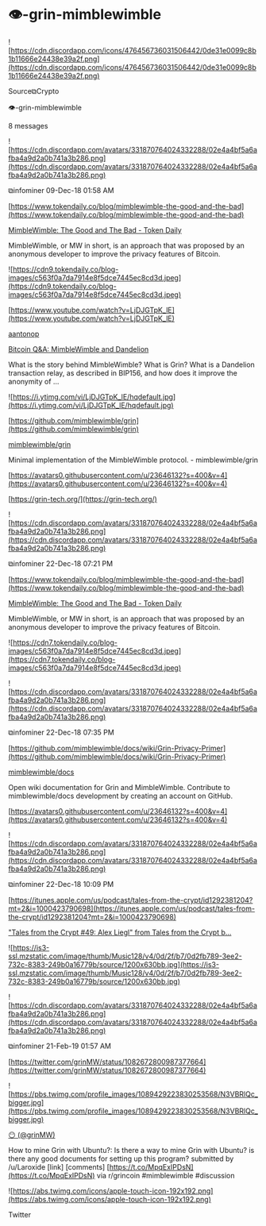 # 👁-grin-mimblewimble

![https://cdn.discordapp.com/icons/476456736031506442/0de31e0099c8b1b11666e24438e39a2f.png](https://cdn.discordapp.com/icons/476456736031506442/0de31e0099c8b1b11666e24438e39a2f.png)

Source⧉Crypto

👁-grin-mimblewimble

8 messages

![https://cdn.discordapp.com/avatars/331870764024332288/02e4a4bf5a6afba4a9d2a0b741a3b286.png](https://cdn.discordapp.com/avatars/331870764024332288/02e4a4bf5a6afba4a9d2a0b741a3b286.png)

⧉infominer 09-Dec-18 01:58 AM

[https://www.tokendaily.co/blog/mimblewimble-the-good-and-the-bad](https://www.tokendaily.co/blog/mimblewimble-the-good-and-the-bad)

[MimbleWimble: The Good and The Bad - Token Daily](https://www.tokendaily.co/blog/mimblewimble-the-good-and-the-bad)

MimbleWimble, or MW in short, is an approach that was proposed by an anonymous developer to improve the privacy features of Bitcoin.

![https://cdn9.tokendaily.co/blog-images/c563f0a7da7914e8f5dce7445ec8cd3d.jpeg](https://cdn9.tokendaily.co/blog-images/c563f0a7da7914e8f5dce7445ec8cd3d.jpeg)

[https://www.youtube.com/watch?v=LjDJGTpK_lE](https://www.youtube.com/watch?v=LjDJGTpK_lE)

[aantonop](https://www.youtube.com/user/aantonop)

[Bitcoin Q&A: MimbleWimble and Dandelion](https://www.youtube.com/watch?v=LjDJGTpK_lE)

What is the story behind MimbleWimble? What is Grin? What is a Dandelion transaction relay, as described in BIP156, and how does it improve the anonymity of ...

![https://i.ytimg.com/vi/LjDJGTpK_lE/hqdefault.jpg](https://i.ytimg.com/vi/LjDJGTpK_lE/hqdefault.jpg)

[https://github.com/mimblewimble/grin](https://github.com/mimblewimble/grin)

[mimblewimble/grin](https://github.com/mimblewimble/grin)

Minimal implementation of the MimbleWimble protocol. - mimblewimble/grin

[https://avatars0.githubusercontent.com/u/23646132?s=400&v=4](https://avatars0.githubusercontent.com/u/23646132?s=400&v=4)

[https://grin-tech.org/](https://grin-tech.org/)

![https://cdn.discordapp.com/avatars/331870764024332288/02e4a4bf5a6afba4a9d2a0b741a3b286.png](https://cdn.discordapp.com/avatars/331870764024332288/02e4a4bf5a6afba4a9d2a0b741a3b286.png)

⧉infominer 22-Dec-18 07:21 PM

[https://www.tokendaily.co/blog/mimblewimble-the-good-and-the-bad](https://www.tokendaily.co/blog/mimblewimble-the-good-and-the-bad)

[MimbleWimble: The Good and The Bad - Token Daily](https://www.tokendaily.co/blog/mimblewimble-the-good-and-the-bad)

MimbleWimble, or MW in short, is an approach that was proposed by an anonymous developer to improve the privacy features of Bitcoin.

![https://cdn7.tokendaily.co/blog-images/c563f0a7da7914e8f5dce7445ec8cd3d.jpeg](https://cdn7.tokendaily.co/blog-images/c563f0a7da7914e8f5dce7445ec8cd3d.jpeg)

![https://cdn.discordapp.com/avatars/331870764024332288/02e4a4bf5a6afba4a9d2a0b741a3b286.png](https://cdn.discordapp.com/avatars/331870764024332288/02e4a4bf5a6afba4a9d2a0b741a3b286.png)

⧉infominer 22-Dec-18 07:35 PM

[https://github.com/mimblewimble/docs/wiki/Grin-Privacy-Primer](https://github.com/mimblewimble/docs/wiki/Grin-Privacy-Primer)

[mimblewimble/docs](https://github.com/mimblewimble/docs/wiki/Grin-Privacy-Primer)

Open wiki documentation for Grin and MimbleWimble. Contribute to mimblewimble/docs development by creating an account on GitHub.

[https://avatars0.githubusercontent.com/u/23646132?s=400&v=4](https://avatars0.githubusercontent.com/u/23646132?s=400&v=4)

![https://cdn.discordapp.com/avatars/331870764024332288/02e4a4bf5a6afba4a9d2a0b741a3b286.png](https://cdn.discordapp.com/avatars/331870764024332288/02e4a4bf5a6afba4a9d2a0b741a3b286.png)

⧉infominer 22-Dec-18 10:09 PM

[https://itunes.apple.com/us/podcast/tales-from-the-crypt/id1292381204?mt=2&i=1000423790698](https://itunes.apple.com/us/podcast/tales-from-the-crypt/id1292381204?mt=2&i=1000423790698)

["Tales from the Crypt #49: Alex Liegl" from Tales from the Crypt b...](https://itunes.apple.com/us/podcast/tales-from-the-crypt/id1292381204?mt=2&i=1000423790698)

![https://is3-ssl.mzstatic.com/image/thumb/Music128/v4/0d/2f/b7/0d2fb789-3ee2-732c-8383-249b0a16779b/source/1200x630bb.jpg](https://is3-ssl.mzstatic.com/image/thumb/Music128/v4/0d/2f/b7/0d2fb789-3ee2-732c-8383-249b0a16779b/source/1200x630bb.jpg)

![https://cdn.discordapp.com/avatars/331870764024332288/02e4a4bf5a6afba4a9d2a0b741a3b286.png](https://cdn.discordapp.com/avatars/331870764024332288/02e4a4bf5a6afba4a9d2a0b741a3b286.png)

⧉infominer 21-Feb-19 01:57 AM

[https://twitter.com/grinMW/status/1082672800987377664](https://twitter.com/grinMW/status/1082672800987377664)

![https://pbs.twimg.com/profile_images/1089429223830253568/N3VBRlQc_bigger.jpg](https://pbs.twimg.com/profile_images/1089429223830253568/N3VBRlQc_bigger.jpg)

[😶 (@grinMW)](https://twitter.com/grinMW)

How to mine Grin with Ubuntu?: Is there a way to mine Grin with Ubuntu? is there any good documents for setting up this program? submitted by /u/Laroxide [link] [comments] [https://t.co/MpqExIPDsN](https://t.co/MpqExIPDsN) via r/grincoin #mimblewimble #discussion

![https://abs.twimg.com/icons/apple-touch-icon-192x192.png](https://abs.twimg.com/icons/apple-touch-icon-192x192.png)

Twitter